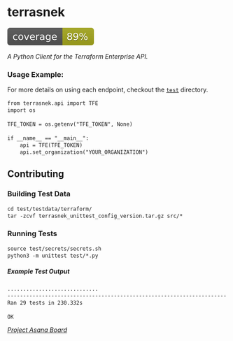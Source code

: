 # terrasnek

![Python unittest Code Coverage](coverage.svg)


_A Python Client for the Terraform Enterprise API._

### Usage Example:

For more details on using each endpoint, checkout the [`test`](./test) directory.

```
from terrasnek.api import TFE
import os

TFE_TOKEN = os.getenv("TFE_TOKEN", None)

if __name__ == "__main__":
    api = TFE(TFE_TOKEN)
    api.set_organization("YOUR_ORGANIZATION")
```


## Contributing

### Building Test Data

```
cd test/testdata/terraform/
tar -zcvf terrasnek_unittest_config_version.tar.gz src/*
```

### Running Tests

```
source test/secrets/secrets.sh
python3 -m unittest test/*.py
```

##### Example Test Output
```
.............................
----------------------------------------------------------------------
Ran 29 tests in 230.332s

OK

```




_[Project Asana Board](https://app.asana.com/0/1128022822619695/1128022822619711)_